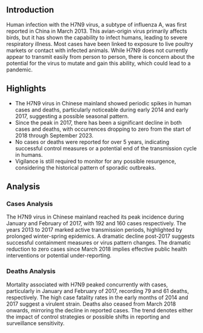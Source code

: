 ## Introduction

Human infection with the H7N9 virus, a subtype of influenza A, was first reported in China in March 2013. This avian-origin virus primarily affects birds, but it has shown the capability to infect humans, leading to severe respiratory illness. Most cases have been linked to exposure to live poultry markets or contact with infected animals. While H7N9 does not currently appear to transmit easily from person to person, there is concern about the potential for the virus to mutate and gain this ability, which could lead to a pandemic.

## Highlights

- The H7N9 virus in Chinese mainland showed periodic spikes in human cases and deaths, particularly noticeable during early 2014 and early 2017, suggesting a possible seasonal pattern. <br/>
- Since the peak in 2017, there has been a significant decline in both cases and deaths, with occurrences dropping to zero from the start of 2018 through September 2023. <br/>
- No cases or deaths were reported for over 5 years, indicating successful control measures or a potential end of the transmission cycle in humans. <br/>
- Vigilance is still required to monitor for any possible resurgence, considering the historical pattern of sporadic outbreaks. <br/>

## Analysis

### Cases Analysis

The H7N9 virus in Chinese mainland reached its peak incidence during January and February of 2017, with 192 and 160 cases respectively. The years 2013 to 2017 marked active transmission periods, highlighted by prolonged winter-spring epidemics. A dramatic decline post-2017 suggests successful containment measures or virus pattern changes. The dramatic reduction to zero cases since March 2018 implies effective public health interventions or potential under-reporting.

### Deaths Analysis

Mortality associated with H7N9 peaked concurrently with cases, particularly in January and February of 2017, recording 79 and 61 deaths, respectively. The high case fatality rates in the early months of 2014 and 2017 suggest a virulent strain. Deaths also ceased from March 2018 onwards, mirroring the decline in reported cases. The trend denotes either the impact of control strategies or possible shifts in reporting and surveillance sensitivity.
